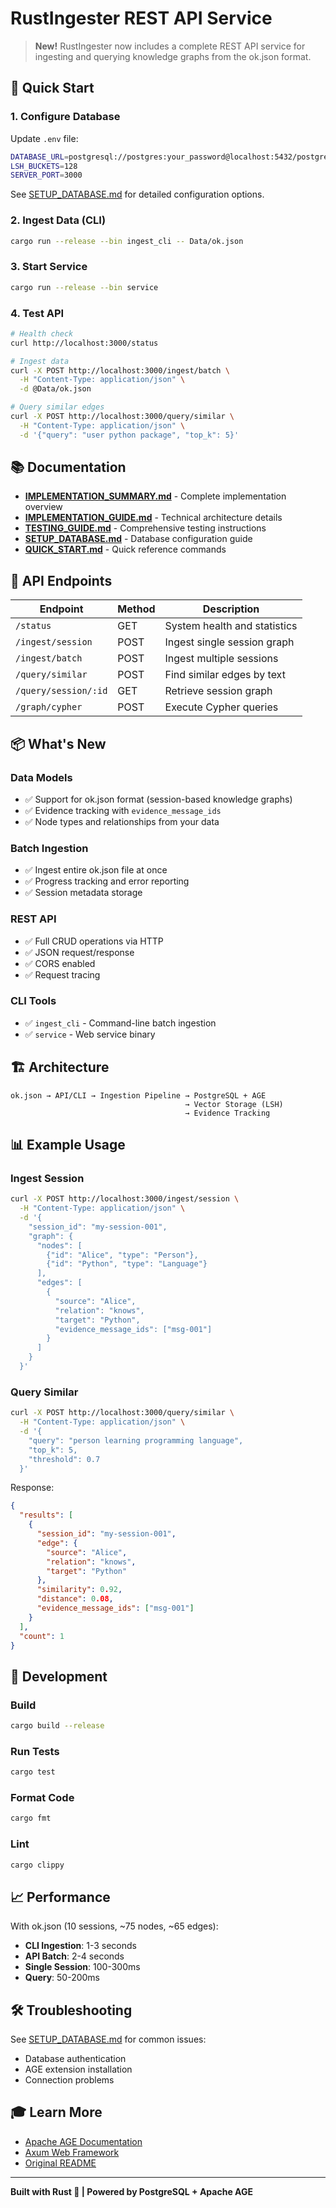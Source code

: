 # RustIngester REST API Service

> **New!** RustIngester now includes a complete REST API service for ingesting and querying knowledge graphs from the ok.json format.

## 🚀 Quick Start

### 1. Configure Database

Update `.env` file:
```bash
DATABASE_URL=postgresql://postgres:your_password@localhost:5432/postgres
LSH_BUCKETS=128
SERVER_PORT=3000
```

See [SETUP_DATABASE.md](SETUP_DATABASE.md) for detailed configuration options.

### 2. Ingest Data (CLI)

```bash
cargo run --release --bin ingest_cli -- Data/ok.json
```

### 3. Start Service

```bash
cargo run --release --bin service
```

### 4. Test API

```bash
# Health check
curl http://localhost:3000/status

# Ingest data
curl -X POST http://localhost:3000/ingest/batch \
  -H "Content-Type: application/json" \
  -d @Data/ok.json

# Query similar edges
curl -X POST http://localhost:3000/query/similar \
  -H "Content-Type: application/json" \
  -d '{"query": "user python package", "top_k": 5}'
```

## 📚 Documentation

- **[IMPLEMENTATION_SUMMARY.md](IMPLEMENTATION_SUMMARY.md)** - Complete implementation overview
- **[IMPLEMENTATION_GUIDE.md](IMPLEMENTATION_GUIDE.md)** - Technical architecture details
- **[TESTING_GUIDE.md](TESTING_GUIDE.md)** - Comprehensive testing instructions
- **[SETUP_DATABASE.md](SETUP_DATABASE.md)** - Database configuration guide
- **[QUICK_START.md](QUICK_START.md)** - Quick reference commands

## 🎯 API Endpoints

| Endpoint | Method | Description |
|----------|--------|-------------|
| `/status` | GET | System health and statistics |
| `/ingest/session` | POST | Ingest single session graph |
| `/ingest/batch` | POST | Ingest multiple sessions |
| `/query/similar` | POST | Find similar edges by text |
| `/query/session/:id` | GET | Retrieve session graph |
| `/graph/cypher` | POST | Execute Cypher queries |

## 📦 What's New

### Data Models
- ✅ Support for ok.json format (session-based knowledge graphs)
- ✅ Evidence tracking with `evidence_message_ids`
- ✅ Node types and relationships from your data

### Batch Ingestion
- ✅ Ingest entire ok.json file at once
- ✅ Progress tracking and error reporting
- ✅ Session metadata storage

### REST API
- ✅ Full CRUD operations via HTTP
- ✅ JSON request/response
- ✅ CORS enabled
- ✅ Request tracing

### CLI Tools
- ✅ `ingest_cli` - Command-line batch ingestion
- ✅ `service` - Web service binary

## 🏗️ Architecture

```
ok.json → API/CLI → Ingestion Pipeline → PostgreSQL + AGE
                                       → Vector Storage (LSH)
                                       → Evidence Tracking
```

## 📊 Example Usage

### Ingest Session

```bash
curl -X POST http://localhost:3000/ingest/session \
  -H "Content-Type: application/json" \
  -d '{
    "session_id": "my-session-001",
    "graph": {
      "nodes": [
        {"id": "Alice", "type": "Person"},
        {"id": "Python", "type": "Language"}
      ],
      "edges": [
        {
          "source": "Alice",
          "relation": "knows",
          "target": "Python",
          "evidence_message_ids": ["msg-001"]
        }
      ]
    }
  }'
```

### Query Similar

```bash
curl -X POST http://localhost:3000/query/similar \
  -H "Content-Type: application/json" \
  -d '{
    "query": "person learning programming language",
    "top_k": 5,
    "threshold": 0.7
  }'
```

Response:
```json
{
  "results": [
    {
      "session_id": "my-session-001",
      "edge": {
        "source": "Alice",
        "relation": "knows",
        "target": "Python"
      },
      "similarity": 0.92,
      "distance": 0.08,
      "evidence_message_ids": ["msg-001"]
    }
  ],
  "count": 1
}
```

## 🔧 Development

### Build
```bash
cargo build --release
```

### Run Tests
```bash
cargo test
```

### Format Code
```bash
cargo fmt
```

### Lint
```bash
cargo clippy
```

## 📈 Performance

With ok.json (10 sessions, ~75 nodes, ~65 edges):
- **CLI Ingestion**: 1-3 seconds
- **API Batch**: 2-4 seconds
- **Single Session**: 100-300ms
- **Query**: 50-200ms

## 🛠️ Troubleshooting

See [SETUP_DATABASE.md](SETUP_DATABASE.md) for common issues:
- Database authentication
- AGE extension installation
- Connection problems

## 🎓 Learn More

- [Apache AGE Documentation](https://age.apache.org/)
- [Axum Web Framework](https://docs.rs/axum/)
- [Original README](README.md)

---

**Built with Rust 🦀 | Powered by PostgreSQL + Apache AGE**
